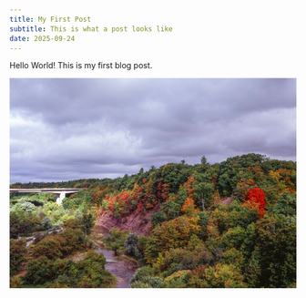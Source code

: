 ```yaml
---
title: My First Post
subtitle: This is what a post looks like
date: 2025-09-24
---
```


Hello World! This is my first blog post.

![Sample Image](../images/sample.jpg)

